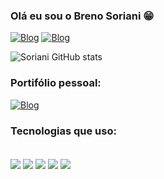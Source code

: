 
### Olá eu sou o Breno Soriani 😁

[![Blog](https://img.shields.io/badge/Instagram-E4405F?style=for-the-badge&logo=instagram&logoColor=white)](https://www.instagram.com/brenosoriani_/)
[![Blog](https://img.shields.io/badge/LinkedIn-0077B5?style=for-the-badge&logo=linkedin&logoColor=white)]()


![Soriani GitHub stats](https://github-readme-stats.vercel.app/api?username=brenodev2007&show_icons=true&theme=tokyonight)


### Portifólio pessoal:

[![Blog](https://img.shields.io/badge/GitHub-100000?style=for-the-badge&logo=github&logoColor=white)](https://portifolio-pessoal-opal.vercel.app)



### Tecnologias que uso:

<div style ="display: inline_block"> <br/>
<img align="center" src="https://img.shields.io/badge/Ubuntu-E95420?style=for-the-badge&logo=ubuntu&logoColor=white"/>
<img align="center" src="https://img.shields.io/badge/HTML-239120?style=for-the-badge&logo=html5&logoColor=white"/>
<img align="center" src="https://img.shields.io/badge/CSS-239120?&style=for-the-badge&logo=css3&logoColor=white"/>
<img align="center" src="https://img.shields.io/badge/JavaScript-F7DF1E?style=for-the-badge&logo=javascript&logoColor=black"/>
<img align="center" src="https://img.shields.io/badge/Bootstrap-563D7C?style=for-the-badge&logo=bootstrap&logoColor=white"/>

  
</div>
